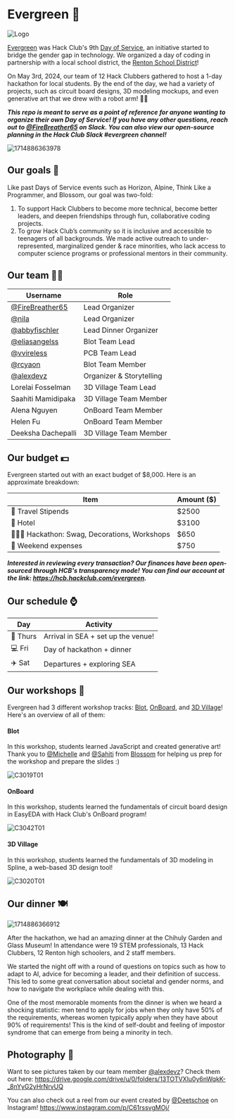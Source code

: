 # Evergreen 🌲
![Logo](https://github.com/hackclub/evergreen/assets/76709163/50219654-a882-4dc1-a152-f8e00dec6a9d)

[Evergreen](https://evergreen.hackclub.com/) was Hack Club's 9th [Day of Service](https://daysofservice.hackclub.com/), an initiative started to bridge the gender gap in technology. We organized a day of coding in partnership with a local school district, the [Renton School District](https://www.rentonschools.us/)!

On May 3rd, 2024, our team of 12 Hack Clubbers gathered to host a 1-day hackathon for local students. By the end of the day, we had a variety of projects, such as circuit board designs, 3D modeling mockups, and even generative art that we drew with a robot arm! 🤖🦾

***This repo is meant to serve as a point of reference for anyone wanting to organize their own Day of Service! If you have any other questions, reach out to [@FireBreather65](https://hackclub.slack.com/team/U05J46STSS2) on Slack. You can also view our open-source planning in the Hack Club Slack #evergreen channel!***

![1714886363978](https://github.com/hackclub/evergreen/assets/76709163/fb819731-4e8c-45e8-a190-5c7d9bf4bbae)

## Our goals 🎯
Like past Days of Service events such as Horizon, Alpine, Think Like a Programmer, and Blossom, our goal was two-fold:

1. To support Hack Clubbers to become more technical, become better leaders, and deepen friendships through fun, collaborative coding projects.
2. To grow Hack Club’s community so it is inclusive and accessible to teenagers of all backgrounds. We made active outreach to under-represented, marginalized gender & race minorities, who lack access to computer science programs or professional mentors in their community.

## Our team 🫶🏾
| Username    | Role |
| -------- | ------- |
| [@FireBreather65](https://github.com/FireBreather65) | Lead Organizer |
| [@nila](https://hackclub.slack.com/team/U01FAVARYH1) | Lead Organizer |
| [@abbyfischler](https://github.com/abbyfischler) | Lead Dinner Organizer |
| [@eliasangelss](https://github.com/eliasangelss) | Blot Team Lead |
| [@vvireless](https://github.com/vvireless) | PCB Team Lead |
| [@rcyaon](https://github.com/rcyaon) | Blot Team Member |
| [@alexdevz](https://github.com/alexdevz) | Organizer & Storytelling |
| Lorelai Fosselman | 3D Village Team Lead |
| Saahiti Mamidipaka | 3D Village Team Member |
| Alena Nguyen | OnBoard Team Member |
| Helen Fu | OnBoard Team Member |
| Deeksha Dachepalli | 3D Village Team Member |

## Our budget 💵
Evergreen started out with an exact budget of $8,000. Here is an approximate breakdown:

| Item    | Amount ($) |
| -------- | ------- |
| 🧳 Travel Stipends  | $2500  |
| 🏨 Hotel  | $3100  |
| 🧑🏾‍💻 Hackathon: Swag, Decorations, Workshops | $650 |
| 🎈 Weekend expenses | $750  |

***Interested in reviewing every transaction? Our finances have been open-sourced through HCB's transparency mode! You can find our account at the link: https://hcb.hackclub.com/evergreen.***

## Our schedule ⌚

| Day    | Activity |
| -------- | ------- |
| 🌆 Thurs | Arrival in SEA + set up the venue! |
| 💻 Fri | Day of hackathon + dinner |
| ✈️ Sat | Departures + exploring SEA |

## Our workshops 🧩
Evergreen had 3 different workshop tracks: [Blot](https://blot.hackclub.dev), [OnBoard](https://blot.hackclub.dev), and [3D Village](https://jams.hackclub.com/jam/3d-club-village)! Here's an overview of all of them:

#### Blot
In this workshop, students learned JavaScript and created generative art!
Thank you to [@Michelle](https://hackclub.slack.com/team/U06D7NTBDCY) and [@Sahiti](https://hackclub.slack.com/team/U03RU99SGKA) from [Blossom](https://blossom.hackclub.com) for helping us prep for the workshop and prepare the slides :) 

![C3019T01](https://github.com/hackclub/evergreen/assets/76709163/39a908e8-202c-4335-9e18-f3fee6932c59)

#### OnBoard
In this workshop, students learned the fundamentals of circuit board design in EasyEDA with Hack Club's OnBoard program!

![C3042T01](https://github.com/FireBreather65/evergreen/assets/76709163/fc4138d6-2802-4894-bcad-b4f89b660dfb)

#### 3D Village
In this workshop, students learned the fundamentals of 3D modeling in Spline, a web-based 3D design tool!

![C3020T01](https://github.com/hackclub/evergreen/assets/76709163/574e71ff-ecc1-47e6-b30c-0c0b74426814)

## Our dinner 🍽️
![1714886366912](https://github.com/hackclub/evergreen/assets/76709163/7acab66e-e3ef-479b-ad19-be34207b0034)

After the hackathon, we had an amazing dinner at the Chihuly Garden and Glass Museum! In attendance were 19 STEM professionals, 13 Hack Clubbers, 12 Renton high schoolers, and 2 staff members.

We started the night off with a round of questions on topics such as how to adapt to AI, advice for becoming a leader, and their definition of success. This led to some great conversation about societal and gender norms, and how to navigate the workplace while dealing with this.

One of the most memorable moments from the dinner is when we heard a shocking statistic: men tend to apply for jobs when they only have 50% of the requirements, whereas women typically apply when they have about 90% of requirements! This is the kind of self-doubt and feeling of impostor syndrome that can emerge from being a minority in tech.

## Photography 📸
Want to see pictures taken by our team member [@alexdevz](https://github.com/alexdevz)? Check them out here: https://drive.google.com/drive/u/0/folders/13TOTVXlu0y6nWqkK-_8nYyG2yHrNrvUQ

You can also check out a reel from our event created by [@Deetschoe](https://github.com/Deetschoe) on Instagram! https://www.instagram.com/p/C61rssvgMOj/
